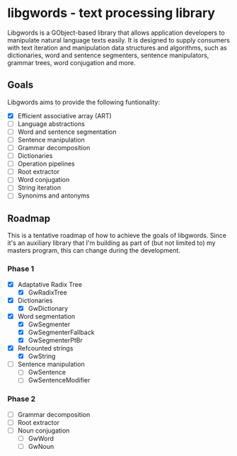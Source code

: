 # libgwords - text processing library

Libgwords is a GObject-based library that allows application developers to
manipulate natural language texts easily. It is designed to supply consumers
with text iteration and manipulation data structures and algorithms, such as
dictionaries, word and sentence segmenters, sentence manipulators, grammar
trees, word conjugation and more.

## Goals

Libgwords aims to provide the following funtionality:

 - [x] Efficient associative array (ART)
 - [ ] Language abstractions
 - [ ] Word and sentence segmentation
 - [ ] Sentence manipulation
 - [ ] Grammar decomposition
 - [ ] Dictionaries
 - [ ] Operation pipelines
 - [ ] Root extractor
 - [ ] Word conjugation
 - [ ] String iteration
 - [ ] Synonims and antonyms

## Roadmap

This is a tentative roadmap of how to achieve the goals of libgwords. Since it's
an auxiliary library that I'm building as part of (but not limited to) my masters
program, this can change during the development.

### Phase 1

 - [x] Adaptative Radix Tree
   - [x] GwRadixTree
 - [x] Dictionaries
   - [x] GwDictionary
 - [x] Word segmentation
   - [x] GwSegmenter
   - [x] GwSegmenterFallback
   - [x] GwSegmenterPtBr
 - [x] Refcounted strings
   - [x] GwString
 - [ ] Sentence manipulation
   - [ ] GwSentence
   - [ ] GwSentenceModifier

### Phase 2

 - [ ] Grammar decomposition
 - [ ] Root extractor
 - [ ] Noun conjugation
   - [ ] GwWord
   - [ ] GwNoun
